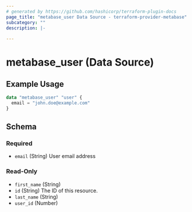 ```yaml
---
# generated by https://github.com/hashicorp/terraform-plugin-docs
page_title: "metabase_user Data Source - terraform-provider-metabase"
subcategory: ""
description: |-
  
---
```


# metabase_user (Data Source)



## Example Usage

```terraform
data "metabase_user" "user" {
  email = "john.doe@example.com"
}
```

<!-- schema generated by tfplugindocs -->
## Schema

### Required

- `email` (String) User email address

### Read-Only

- `first_name` (String)
- `id` (String) The ID of this resource.
- `last_name` (String)
- `user_id` (Number)


